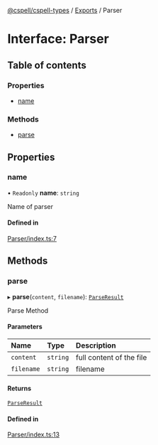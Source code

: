 [@cspell/cspell-types](../README.md) / [Exports](../modules.md) / Parser

# Interface: Parser

## Table of contents

### Properties

- [name](Parser.md#name)

### Methods

- [parse](Parser.md#parse)

## Properties

### name

• `Readonly` **name**: `string`

Name of parser

#### Defined in

[Parser/index.ts:7](https://github.com/streetsidesoftware/cspell/blob/d85344c/packages/cspell-types/src/Parser/index.ts#L7)

## Methods

### parse

▸ **parse**(`content`, `filename`): [`ParseResult`](ParseResult.md)

Parse Method

#### Parameters

| Name | Type | Description |
| :------ | :------ | :------ |
| `content` | `string` | full content of the file |
| `filename` | `string` | filename |

#### Returns

[`ParseResult`](ParseResult.md)

#### Defined in

[Parser/index.ts:13](https://github.com/streetsidesoftware/cspell/blob/d85344c/packages/cspell-types/src/Parser/index.ts#L13)
